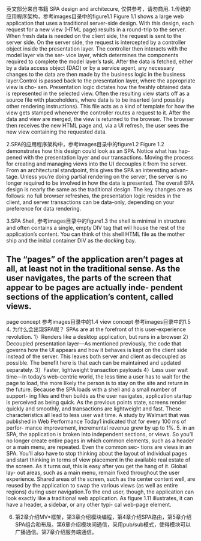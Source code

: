 英文部分来自书籍 SPA design and architecure, 仅供参考，请勿商用.
1.传统的应用程序架构，参考images目录中的figure1.1
  Figure 1.1 shows a large web application that uses a traditional server-side design.
With this design, each request for a new view (HTML page) results in a round-trip to the server. When fresh data is needed on the client side, the request is sent to the server side. On the server side, the request is intercepted by a controller object inside the presentation layer. The controller then interacts with the model layer via the ser- vice layer, which determines the components required to complete the model layer’s task. After the data is fetched, either by a data access object (DAO) or by a service agent, any necessary changes to the data are then made by the business logic in the business layer.Control is passed back to the presentation layer, where the appropriate view is cho- sen. Presentation logic dictates how the freshly obtained data is represented in the selected view. Often the resulting view starts off as a source file with placeholders, where data is to be inserted (and possibly other rendering instructions). This file acts as a kind of template for how the view gets stamped whenever the controller routes a request to it.
After the data and view are merged, the view is returned to the browser. The browser then receives the new HTML page and, via a UI refresh, the user sees the new view containing the requested data.
                      
2.SPA的应用程序架构中，参考images目录中的figure1.2
Figure 1.2 demonstrates how this design could look as an SPA. Notice what has hap- pened with the presentation layer and our transactions.
Moving the process for creating and managing views into the UI decouples it from the server. From an architectural standpoint, this gives the SPA an interesting advan- tage. Unless you’re doing partial rendering on the server, the server is no longer required to be involved in how the data is presented.
The overall SPA design is nearly the same as the traditional design. The key changes are as follows: no full browser refreshes, the presentation logic resides in the client, and server transactions can be data-only, depending on your preference for data rendering.

3.SPA Shell, 参考images目录中的figure1.3 
  the shell is minimal in structure and often contains a single, empty DIV tag that will house the rest of the application’s content. You can think of this shell HTML file as the mother ship and the initial container DIV as the docking bay.
  ## The “pages” of the application aren’t pages at all, at least not in the traditional sense. As the user navigates, the parts of the screen that appear to be pages are actually inde- pendent sections of the application’s content, called views. 
  page concept 参考images目录中的1.4
  view concept 参考images目录中的1.5
4. 为什么会出现SPA呢？
  SPAs are at the forefront of this user-experience revolution. 
  1）Renders like a desktop application, but runs in a browser
  2）Decoupled presentation layer—As mentioned previously, the code that governs how the UI appears and how it behaves is kept on the client side instead of the server. This leaves both server and client as decoupled as possible. The benefit here is that each can be maintained and updated separately.
  3）Faster, lightweight transaction payloads
  4）Less user wait time—In today’s web-centric world, the less time a user has to wait for the page to load, the more likely the person is to stay on the site and return in the future. Because the SPA loads with a shell and a small number of support- ing files and then builds as the user navigates, application startup is perceived as being quick. As the previous points state, screens render quickly and smoothly, and transactions are lightweight and fast. These characteristics all lead to less user wait time. A study by Walmart that was published in Web Performance Today1 indicated that for every 100 ms of perfor- mance improvement, incremental revenue grew by up to 1%.
5. in an SPA, the application is broken into independent sections, or views. So you’ll no longer create entire pages in which common elements, such as a header or a main menu, are repeated. Even the common sec- tions are views in an SPA. You’ll also have to stop thinking about the layout of individual pages and start thinking in terms of view placement in the available real estate of the screen. As it turns out, this is easy after you get the hang of it. Global lay- out areas, such as a main menu, remain fixed throughout the user experience. Shared areas of the screen, such as the center content well, are reused by the application to swap the various views (as well as entire regions) during user navigation.To the end user, though, the application can look exactly like a traditional web application. As figure 1.11 illustrates, it can have a header, a sidebar, or any other typi- cal web-page element.

6. 第2章介绍MV*框架，第3章介绍模块编程，第4章介绍SPA路由，第5章介绍SPA组合和布局。第6章介绍模块间通信，采用pub/sub模式，使得模块可以广播通信。第7章介绍服务端通信。